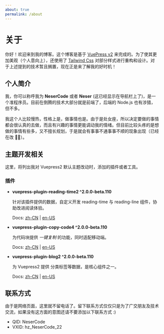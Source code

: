 ```yaml
---
about: true
permalink: /about
---
```


# 关于

你好！欢迎来到我的博客。这个博客是基于 [VuePress v2](https://v2.vuepress.vuejs.org/zh/) 来完成的。为了使其更加美观（个人意向上），还使用了 [Tailwind Css](https://www.tailwindcss.cn/) 对部分样式进行重构和设计。对于上述提到的技术暂且搁置，现在正是来了解我的好时机！

## 个人简介

我，你可以称呼我为 **NeserCode** 或者 **Neser** (这已经显示在导航栏上了)，是一个准程序员。目前在倒腾的技术大部分就是前端了，后端的 Node.js 也有涉猎，但不多。

我这个人比较慢热，性格上是，做事情也是。由于是处女座，所以决定要做的事情都会很认真的去做，而且有兴趣的事情更能调动我的情绪。但目前比较头疼的是想做的事情有些多，又不擅长规划，于是就会有事事不通事事不顺的现象出现（已经在改 🤦‍♂️）。

## 主题开发相关

这里，将列出我对 Vuepress2 默认主题改动时，添加的插件或者工具。

### 插件

- **vuepress-plugin-reading-time2 ^2.0.0-beta.110**

  针对该插件提供的数据，自定义开发 reading-time 与 reading-line 组件，协助改进阅读体验。

  Docs:
  [zh-CN](https://vuepress-theme-hope.github.io/v2/reading-time/zh/) | [en-US](https://vuepress-theme-hope.github.io/v2/reading-time/)

- **vuepress-plugin-copy-code4 ^2.0.0-beta.110**

  为代码块提供 _一键复制_ 的功能，同时适配移动端。

  Docs:
  [zh-CN](https://vuepress-theme-hope.github.io/v2/copy-code/zh/) | [en-US](https://vuepress-theme-hope.github.io/v2/copy-code/)

- **vuepress-plugin-blog2 ^2.0.0-beta.110**

  为 Vuepress2 提供 分类标签等数据，是核心组件之一。

  Docs:
  [zh-CN](https://vuepress-theme-hope.github.io/v2/blog/zh/) | [en-US](https://vuepress-theme-hope.github.io/v2/blog/)

## 联系方式

由于是网络页面，这里就不留电话了。留下联系方式仅仅只是为了广交朋友及技术交流，如果没有这方面的意图还请不要添加以下联系方式 :)

- QID: NeserCode
- VXID: hz_NeserCode_22
